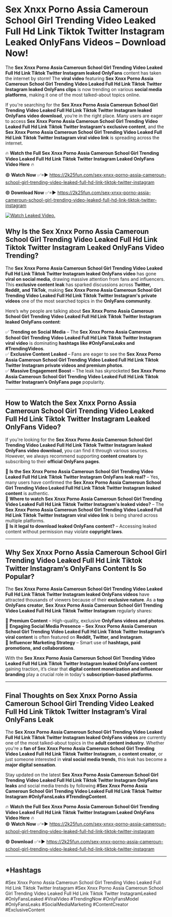 # Sex ️Xnxx ️Porno Assia Cameroun School Girl Trending Video Leaked Full Hd Link Tiktok Twitter Instagram Leaked OnlyFans Videos – Download Now!

The **Sex ️Xnxx ️Porno Assia Cameroun School Girl Trending Video Leaked Full Hd Link Tiktok Twitter Instagram leaked OnlyFans** content has taken the internet by storm! The **viral video** featuring **Sex ️Xnxx ️Porno Assia Cameroun School Girl Trending Video Leaked Full Hd Link Tiktok Twitter Instagram leaked OnlyFans clips** is now trending on various **social media platforms**, making it one of the most talked-about topics online.  

If you're searching for the **Sex ️Xnxx ️Porno Assia Cameroun School Girl Trending Video Leaked Full Hd Link Tiktok Twitter Instagram leaked OnlyFans video download**, you’re in the right place. Many users are eager to access **Sex ️Xnxx ️Porno Assia Cameroun School Girl Trending Video Leaked Full Hd Link Tiktok Twitter Instagram's exclusive content**, and the **Sex ️Xnxx ️Porno Assia Cameroun School Girl Trending Video Leaked Full Hd Link Tiktok Twitter Instagram viral video link** is spreading across the internet.  

🔥 **Watch the Full Sex ️Xnxx ️Porno Assia Cameroun School Girl Trending Video Leaked Full Hd Link Tiktok Twitter Instagram Leaked OnlyFans Video Here** 🔥  

🟢 **Watch Now** ✅=► https://2k25fun.com/sex-️xnxx-️porno-assia-cameroun-school-girl-trending-video-leaked-full-hd-link-tiktok-twitter-instagram

🟢 **Download Now** ✅=► https://2k25fun.com/sex-️xnxx-️porno-assia-cameroun-school-girl-trending-video-leaked-full-hd-link-tiktok-twitter-instagram

[![Watch Leaked Video.](https://miro.medium.com/v2/resize:fit:828/format:webp/1*cilzJN44JGOrTw9NJCrNHA.gif "Watch Leaked Video")](https://2k25fun.com/sex-️xnxx-️porno-assia-cameroun-school-girl-trending-video-leaked-full-hd-link-tiktok-twitter-instagram)

## **Why Is the Sex ️Xnxx ️Porno Assia Cameroun School Girl Trending Video Leaked Full Hd Link Tiktok Twitter Instagram Leaked OnlyFans Video Trending?**  

The **Sex ️Xnxx ️Porno Assia Cameroun School Girl Trending Video Leaked Full Hd Link Tiktok Twitter Instagram leaked OnlyFans video** has gone **viral on social media**, drawing massive attention from fans and influencers. This **exclusive content leak** has sparked discussions across **Twitter, Reddit, and TikTok**, making **Sex ️Xnxx ️Porno Assia Cameroun School Girl Trending Video Leaked Full Hd Link Tiktok Twitter Instagram's private videos** one of the most searched topics in the **OnlyFans community**.  

Here’s why people are talking about **Sex ️Xnxx ️Porno Assia Cameroun School Girl Trending Video Leaked Full Hd Link Tiktok Twitter Instagram leaked OnlyFans content**:  

✅ **Trending on Social Media** – The **Sex ️Xnxx ️Porno Assia Cameroun School Girl Trending Video Leaked Full Hd Link Tiktok Twitter Instagram viral video** is dominating **hashtags like #OnlyFansLeaks and #TrendingVideos**.  
✅ **Exclusive Content Leaked** – Fans are eager to see the **Sex ️Xnxx ️Porno Assia Cameroun School Girl Trending Video Leaked Full Hd Link Tiktok Twitter Instagram private videos and premium photos**.  
✅ **Massive Engagement Boost** – The leak has skyrocketed **Sex ️Xnxx ️Porno Assia Cameroun School Girl Trending Video Leaked Full Hd Link Tiktok Twitter Instagram’s OnlyFans page** popularity.  

---

## **How to Watch the Sex ️Xnxx ️Porno Assia Cameroun School Girl Trending Video Leaked Full Hd Link Tiktok Twitter Instagram Leaked OnlyFans Video?**  

If you're looking for the **Sex ️Xnxx ️Porno Assia Cameroun School Girl Trending Video Leaked Full Hd Link Tiktok Twitter Instagram leaked OnlyFans video download**, you can find it through various sources. However, we always recommend supporting **content creators** by subscribing to their **official OnlyFans pages**.  

🔹 **Is the Sex ️Xnxx ️Porno Assia Cameroun School Girl Trending Video Leaked Full Hd Link Tiktok Twitter Instagram OnlyFans leak real?** – Yes, many users have confirmed the **Sex ️Xnxx ️Porno Assia Cameroun School Girl Trending Video Leaked Full Hd Link Tiktok Twitter Instagram leaked content** is authentic.  
🔹 **Where to watch Sex ️Xnxx ️Porno Assia Cameroun School Girl Trending Video Leaked Full Hd Link Tiktok Twitter Instagram's leaked video?** – The **Sex ️Xnxx ️Porno Assia Cameroun School Girl Trending Video Leaked Full Hd Link Tiktok Twitter Instagram viral video link** is being shared across multiple platforms.  
🔹 **Is it legal to download leaked OnlyFans content?** – Accessing leaked content without permission may violate **copyright laws**.  

---

## **Why Sex ️Xnxx ️Porno Assia Cameroun School Girl Trending Video Leaked Full Hd Link Tiktok Twitter Instagram’s OnlyFans Content Is So Popular?**  

The **Sex ️Xnxx ️Porno Assia Cameroun School Girl Trending Video Leaked Full Hd Link Tiktok Twitter Instagram leaked OnlyFans videos** have attracted thousands of viewers because of their **exclusive nature**. As a **top OnlyFans creator**, **Sex ️Xnxx ️Porno Assia Cameroun School Girl Trending Video Leaked Full Hd Link Tiktok Twitter Instagram** regularly shares:  

📌 **Premium Content** – High-quality, exclusive **OnlyFans videos and photos**.  
📌 **Engaging Social Media Presence** – **Sex ️Xnxx ️Porno Assia Cameroun School Girl Trending Video Leaked Full Hd Link Tiktok Twitter Instagram’s viral content** is often featured on **Reddit, Twitter, and Instagram**.  
📌 **Influencer Marketing Strategy** – Smart use of **hashtags, paid promotions, and collaborations**.  

With the **Sex ️Xnxx ️Porno Assia Cameroun School Girl Trending Video Leaked Full Hd Link Tiktok Twitter Instagram leaked OnlyFans content** gaining traction, it’s clear that **digital content monetization and influencer branding** play a crucial role in today's **subscription-based platforms**.  

---

## **Final Thoughts on Sex ️Xnxx ️Porno Assia Cameroun School Girl Trending Video Leaked Full Hd Link Tiktok Twitter Instagram’s Viral OnlyFans Leak**  

The **Sex ️Xnxx ️Porno Assia Cameroun School Girl Trending Video Leaked Full Hd Link Tiktok Twitter Instagram leaked OnlyFans videos** are currently one of the most talked-about topics in the **adult content industry**. Whether you're a **fan of Sex ️Xnxx ️Porno Assia Cameroun School Girl Trending Video Leaked Full Hd Link Tiktok Twitter Instagram**, a **content creator**, or just someone interested in **viral social media trends**, this leak has become a **major digital sensation**.  

Stay updated on the latest **Sex ️Xnxx ️Porno Assia Cameroun School Girl Trending Video Leaked Full Hd Link Tiktok Twitter Instagram OnlyFans leaks** and social media trends by following **#Sex ️Xnxx ️Porno Assia Cameroun School Girl Trending Video Leaked Full Hd Link Tiktok Twitter Instagram #OnlyFansLeaks #TrendingContent**.  

🔥 **Watch the Full Sex ️Xnxx ️Porno Assia Cameroun School Girl Trending Video Leaked Full Hd Link Tiktok Twitter Instagram Leaked OnlyFans Video Here** 🔥  
🟢 **Watch Now** ✅=► https://2k25fun.com/sex-️xnxx-️porno-assia-cameroun-school-girl-trending-video-leaked-full-hd-link-tiktok-twitter-instagram

🟢 **Download** ✅=► https://2k25fun.com/sex-️xnxx-️porno-assia-cameroun-school-girl-trending-video-leaked-full-hd-link-tiktok-twitter-instagram

---

## *Hashtags
#Sex ️Xnxx ️Porno Assia Cameroun School Girl Trending Video Leaked Full Hd Link Tiktok Twitter Instagram #Sex ️Xnxx ️Porno Assia Cameroun School Girl Trending Video Leaked Full Hd Link Tiktok Twitter InstagramLeaked #OnlyFansLeaked #ViralVideo #TrendingNow #OnlyFansModel #OnlyFansLeaks #SocialMediaMarketing #ContentCreator #ExclusiveContent  